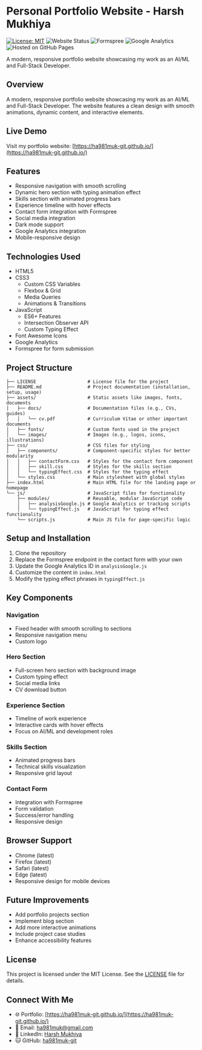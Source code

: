 # Personal Portfolio Website - Harsh Mukhiya
[![License: MIT](https://img.shields.io/badge/License-MIT-yellow.svg)](https://opensource.org/licenses/MIT)
![Website Status](https://img.shields.io/badge/Status-Live-brightgreen)
![Formspree](https://img.shields.io/badge/Formspree-Contact-brightgreen)
![Google Analytics](https://img.shields.io/badge/Google%20Analytics-Data%20Tracking-blue)
![Hosted on GitHub Pages](https://img.shields.io/badge/Hosted%20on-GitHub%20Pages-blueviolet)




A modern, responsive portfolio website showcasing my work as an AI/ML and Full-Stack Developer.


## Overview
A modern, responsive portfolio website showcasing my work as an AI/ML and Full-Stack Developer. The website features a clean design with smooth animations, dynamic content, and interactive elements.

## Live Demo
Visit my portfolio website: [https://ha981muk-git.github.io/](https://ha981muk-git.github.io/)

## Features
- Responsive navigation with smooth scrolling
- Dynamic hero section with typing animation effect
- Skills section with animated progress bars
- Experience timeline with hover effects
- Contact form integration with Formspree
- Social media integration
- Dark mode support
- Google Analytics integration
- Mobile-responsive design

## Technologies Used
- HTML5
- CSS3
  - Custom CSS Variables
  - Flexbox & Grid
  - Media Queries
  - Animations & Transitions
- JavaScript
  - ES6+ Features
  - Intersection Observer API
  - Custom Typing Effect
- Font Awesome Icons
- Google Analytics
- Formspree for form submission

## Project Structure
```
├── LICENSE                   # License file for the project
├── README.md                 # Project documentation (installation, setup, usage)
├── assets/                   # Static assets like images, fonts, documents
│   ├── docs/                 # Documentation files (e.g., CVs, guides)
│   │   └── cv.pdf            # Curriculum Vitae or other important documents
│   ├── fonts/                # Custom fonts used in the project
│   └── images/               # Images (e.g., logos, icons, illustrations)
├── css/                      # CSS files for styling
│   ├── components/           # Component-specific styles for better modularity
│   │   ├── contactForm.css   # Styles for the contact form component
│   │   ├── skill.css         # Styles for the skills section
│   │   └── typingEffect.css  # Styles for the typing effect
│   └── styles.css            # Main stylesheet with global styles
├── index.html                # Main HTML file for the landing page or homepage
└── js/                       # JavaScript files for functionality
    ├── modules/              # Reusable, modular JavaScript code
    │   ├── analysisGoogle.js # Google Analytics or tracking scripts
    │   └── typingEffect.js   # JavaScript for typing effect functionality
    └── scripts.js            # Main JS file for page-specific logic

```

## Setup and Installation
1. Clone the repository
2. Replace the Formspree endpoint in the contact form with your own
3. Update the Google Analytics ID in `analysisGoogle.js`
4. Customize the content in `index.html`
5. Modify the typing effect phrases in `typingEffect.js`

## Key Components

### Navigation
- Fixed header with smooth scrolling to sections
- Responsive navigation menu
- Custom logo

### Hero Section
- Full-screen hero section with background image
- Custom typing effect
- Social media links
- CV download button

### Experience Section
- Timeline of work experience
- Interactive cards with hover effects
- Focus on AI/ML and development roles

### Skills Section
- Animated progress bars
- Technical skills visualization
- Responsive grid layout

### Contact Form
- Integration with Formspree
- Form validation
- Success/error handling
- Responsive design

## Browser Support
- Chrome (latest)
- Firefox (latest)
- Safari (latest)
- Edge (latest)
- Responsive design for mobile devices

## Future Improvements
- Add portfolio projects section
- Implement blog section
- Add more interactive animations
- Include project case studies
- Enhance accessibility features

## License

This project is licensed under the MIT License. See the [LICENSE](./LICENSE) file for details.


## Connect With Me
- 🌐 Portfolio: [https://ha981muk-git.github.io/](https://ha981muk-git.github.io/)
- 📧 Email: ha981muk@gmail.com
- 💼 LinkedIn: [Harsh Mukhiya](https://www.linkedin.com/in/ha981muk)
- 🐱 GitHub: [ha981muk-git](https://github.com/ha981muk-git)
